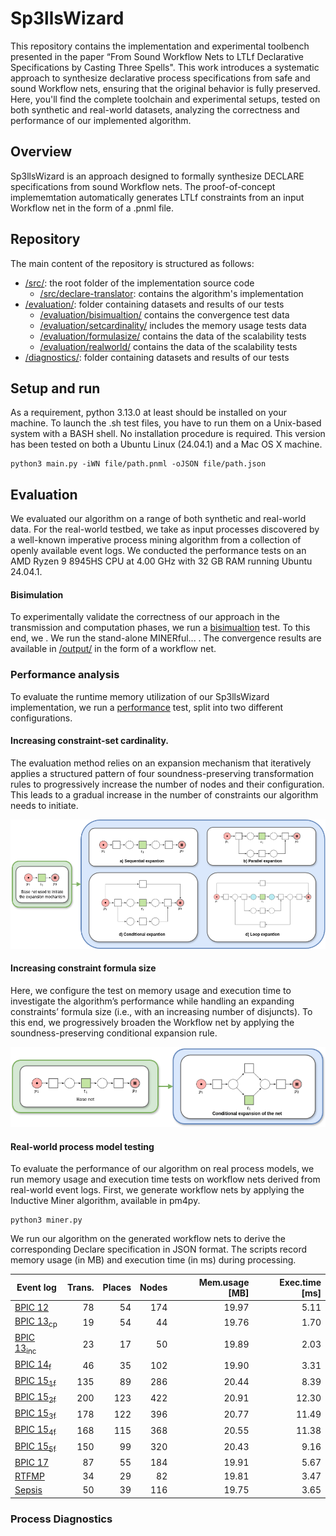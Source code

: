 # Sp3llsWizard
This repository contains the implementation and experimental toolbench presented in the paper “From Sound Workflow Nets to LTLf Declarative Specifications by Casting Three Spells". This work introduces a systematic approach to synthesize declarative process specifications from safe and sound Workflow nets, ensuring that the original behavior is fully preserved. Here, you'll find the complete toolchain and experimental setups, tested on both synthetic and real-world datasets, analyzing the correctness and performance of our implemented algorithm. 

## Overview
Sp3llsWizard is an approach designed to formally synthesize DECLARE specifications from sound Workflow nets. The proof-of-concept implememtation automatically generates LTLf constraints from an input Workflow net in the form of a .pnml file.

## Repository

The main content of the repository is structured as follows:
-  [/src/](https://github.com/l2brb/Sp3llsWizard/tree/main/src): the root folder of the implementation source code
    -  [/src/declare-translator](https://github.com/l2brb/Sp3llsWizard/tree/main/src/declare-translator): contains the algorithm's implementation
-  [/evaluation/](https://github.com/l2brb/Sp3llsWizard/tree/main/evaluation): folder containing datasets and results of our tests
    - [/evaluation/bisimualtion/](https://github.com/l2brb/Sp3llsWizard/tree/main/evaluation/bisimulation) contains the convergence test data 
    - [/evaluation/setcardinality/](https://github.com/l2brb/Sp3llsWizard/tree/main/evaluation/d_contraints) includes the memory usage tests data 
    - [/evaluation/formulasize/](https://github.com/l2brb/Sp3llsWizard/tree/main/evaluation/n_constraints) contains the data of the scalability tests
    - [/evaluation/realworld/](https://github.com/l2brb/Sp3llsWizard/tree/main/evaluation/realworld) contains the data of the scalability tests
-  [/diagnostics/](https://github.com/l2brb/Sp3llsWizard/tree/main/evaluation/conformance): folder containing datasets and results of our tests

## Setup and run
As a requirement, python 3.13.0 at least should be installed on your machine. To launch the .sh test files, you have to run them on a Unix-based system with a BASH shell. No installation procedure is required. This version has been tested on both a Ubuntu Linux (24.04.1) and a Mac OS X machine.

```
python3 main.py -iWN file/path.pnml -oJSON file/path.json
```



## Evaluation
We evaluated our algorithm on a range of both synthetic and real-world data. For the real-world testbed, we take as input processes discovered by a well-known imperative process mining algorithm from a collection of openly available event logs. We conducted the performance tests on an AMD Ryzen 9 8945HS CPU at 4.00 GHz with 32 GB RAM running Ubuntu 24.04.1. 


#### Bisimulation

To experimentally validate the correctness of our approach in the transmission and computation phases, we run a [bisimualtion](https://github.com/l2brb/Sp3llsWizard/tree/main/evaluation/bisimulation) test. To this end, we . We run the stand-alone MINERful... . The convergence results are available in [/output/](https://github.com/l2brb/Sp3llsWizard/tree/main/evaluation/bisimulation) in the form of a workflow net.

### Performance analysis

To evaluate the runtime memory utilization of our Sp3llsWizard implementation, we run a [performance](https://github.com/l2brb/Sp3llsWizard/tree/main/evaluation/d_contraints) test, split into two different configurations.


#### Increasing constraint-set cardinality.

The evaluation method relies on an expansion mechanism that iteratively applies a structured pattern of four soundness-preserving transformation rules to progressively increase the number of nodes and their configuration. This leads to a gradual increase in the number of constraints our algorithm needs to initiate. 


![expantionrules](/evaluation/performance/n_constraints/expanded_pnml/images/cardinality.png)



#### Increasing constraint formula size

Here, we configure the test on memory usage and execution time to investigate the algorithm’s performance while handling an expanding constraints’ formula size (i.e., with an increasing number of disjuncts). To this end, we progressively broaden the Workflow net by applying the soundness-preserving conditional
expansion rule. 

![conditionalexpantion](/evaluation/performance/n_constraints/expanded_pnml/images/formulasize.png)



#### Real-world process model testing 

To evaluate the performance of our algorithm on real process models, we run memory usage and execution time tests on workflow nets derived from real-world event logs. First, we generate workflow nets by applying the Inductive Miner algorithm, available in pm4py.

```
python3 miner.py
```


We run our algorithm on the generated workflow nets to derive the corresponding Declare specification in JSON format. The scripts record memory usage (in MB) and execution time (in ms) during processing.

| **Event log** | **Trans.** | **Places** | **Nodes** | **Mem.usage [MB]** | **Exec.time [ms]** |
|---------------|-----------:|-----------:|----------:|-------------------:|-------------------:|
| [BPIC 12](https://doi.org/10.4121/UUID:3926DB30-F712-4394-AEBC-75976070E91F) | 78 | 54 | 174 | 19.97 | 5.11 |
| [BPIC 13<sub>cp</sub>](https://doi.org/10.4121/UUID:C2C3B154-AB26-4B31-A0E8-8F2350DDAC11) | 19 | 54 | 44 | 19.76 | 1.70 |
| [BPIC 13<sub>inc</sub>](https://doi.org/10.4121/UUID:500573E6-ACCC-4B0C-9576-AA5468B10CEE) | 23 | 17 | 50 | 19.89 | 2.03 |
| [BPIC 14<sub>f</sub>](https://doi.org/10.4121/UUID:3CFA2260-F5C5-44BE-AFE1-B70D35288D6D) | 46 | 35 | 102 | 19.90 | 3.31 |
| [BPIC 15<sub>1f</sub>](https://doi.org/10.4121/UUID:A0ADDFDA-2044-4541-A450-FDCC9FE16D17) | 135 | 89 | 286 | 20.44 | 8.39 |
| [BPIC 15<sub>2f</sub>](https://doi.org/10.4121/UUID:63A8435A-077D-4ECE-97CD-2C76D394D99C) | 200 | 123 | 422 | 20.91 | 12.30 |
| [BPIC 15<sub>3f</sub>](https://doi.org/uuid:ed445cdd-27d5-4d77-a1f7-59fe7360cfbe) | 178 | 122 | 396 | 20.77 | 11.49 |
| [BPIC 15<sub>4f</sub>](https://doi.org/uuid:679b11cf-47cd-459e-a6de-9ca614e25985) | 168 | 115 | 368 | 20.55 | 11.38 |
| [BPIC 15<sub>5f</sub>](https://doi.org/uuid:b32c6fe5-f212-4286-9774-58dd53511cf8) | 150 | 99 | 320 | 20.43 | 9.16 |
| [BPIC 17](https://doi.org/10.4121/UUID:5F3067DF-F10B-45DA-B98B-86AE4C7A310B) | 87 | 55 | 184 | 19.91 | 5.67 |
| [RTFMP](https://doi.org/10.4121/UUID:270FD440-1057-4FB9-89A9-B699B47990F5) | 34 | 29 | 82 | 19.81 | 3.47 |
| [Sepsis](https://doi.org/10.4121/UUID:915D2BFB-7E84-49AD-A286-DC35F063A460) | 50 | 39 | 116 | 19.75 | 3.65 |


### Process Diagnostics








